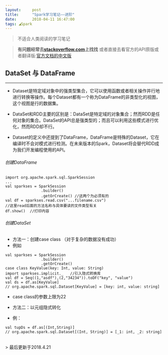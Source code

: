 ```yaml
---
layout:     post
title:      "Spark学习笔记——进阶"
date:       2018-04-11 16:47:00
tags: ◢Spark
---
```

> 不适合人类阅读的学习笔记

> **有问题经常去[stackoverflow.com](https://stackoverflow.com/)上找找**
> 或者直接去看官方的API原版或者翻译版:[官方文档的中文版](http://spark.apachecn.org/)


## DataSet 与 DataFrame
---

- Dataset是特定域对象中的强类型集合，它可以使用函数或者相关操作并行地进行转换等操作。每个Dataset都有一个称为DataFrame的非类型化的视图，这个视图是行的数据集。

- DataSet和RDD主要的区别是：DataSet是特定域的对象集合；然而RDD是任何对象的集合。DataSet的API总是强类型的；而且可以利用这些模式进行优化，然而RDD却不行。

- Dataset的定义中还提到了DataFrame，DataFrame是特殊的Dataset，它在编译时不会对模式进行检测。在未来版本的Spark，Dataset将会替代RDD成为我们开发编程使用的API。

###### 创建DataFrame
```
import org.apache.spark.sql.SparkSession
...
val sparkses = SparkSession
				.builder()
                .getOrCreate() //这两个为必须有的
val df = sparkses.read.csv("...filename.csv")
//这里read后面的方法名称与具体要读的文件类型有关
df.show()  //打印内容
```

###### 创建DataSet

-  方法一：创建case class （对于复杂的数据没有成功）
- 例如
```
val sparkses = SparkSession
				.builder()
                .getOrCreate()
case class KeyValue(key: Int, value: String)
import sparkses.implicit._   //引入隐式转换库
val df = Seq((1,"asdf"),(2,"34234")).toDF("key", "value")
val ds = df.as[KeyValue]
// org.apache.spark.sql.Dataset[KeyValue] = [key: int, value: string]
```

- case class的参数上限为22

- 方法二：以元组隐式转化
- 例：
```
val tupDs = df.as[(Int,String)]
// org.apache.spark.sql.Dataset[(Int, String)] = [_1: int, _2: string]
```




<br>
> 最后更新于2018.4.21
